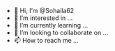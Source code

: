 - 👋 Hi, I’m @Sohaila62
- 👀 I’m interested in ...
- 🌱 I’m currently learning ...
- 💞️ I’m looking to collaborate on ...
- 📫 How to reach me ...

<!---
Sohaila62/Sohaila62 is a ✨ special ✨ repository because its `README.md` (this file) appears on your GitHub profile.
You can click the Preview link to take a look at your changes.
--->




